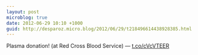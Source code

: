 ```yaml
---
layout: post
microblog: true
date: 2012-06-29 10:10 +1000
guid: http://desparoz.micro.blog/2012/06/29/t218496614438928385.html
---
```

Plasma donation! (at Red Cross Blood Service) — [t.co/cVcVTEER](http://t.co/cVcVTEER)
